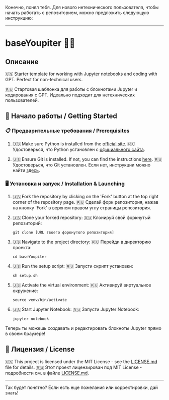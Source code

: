 Конечно, понял тебя. Для нового нетехнического пользователя, чтобы начать работать с репозиторием, можно предложить следующую инструкцию:

---

# baseYoupiter 📘🚀

## Описание

🇺🇸 Starter template for working with Jupyter notebooks and coding with GPT. Perfect for non-technical users.

🇷🇺 Стартовая шаблонка для работы с блокнотами Jupyter и кодирования с GPT. Идеально подходит для нетехнических пользователей.

## 🚀 Начало работы / Getting Started

### 📋 Предварительные требования / Prerequisites

1. 🇺🇸 Make sure Python is installed from the [official site](https://www.python.org/downloads/).
   🇷🇺 Удостоверься, что Python установлен с [официального сайта](https://www.python.org/downloads/).

2. 🇺🇸 Ensure Git is installed. If not, you can find the instructions [here](https://git-scm.com/book/en/v2/Getting-Started-Installing-Git).
   🇷🇺 Удостоверься, что Git установлен. Если нет, инструкции можно найти [здесь](https://git-scm.com/book/en/v2/Getting-Started-Installing-Git).

### 🖥️ Установка и запуск / Installation & Launching

1. 🇺🇸 Fork the repository by clicking on the 'Fork' button at the top right corner of the repository page.
   🇷🇺 Сделай форк репозитория, нажав на кнопку 'Fork' в верхнем правом углу страницы репозитория.

2. 🇺🇸 Clone your forked repository:
   🇷🇺 Клонируй свой форкнутый репозиторий:
   ```
   git clone [URL твоего форкнутого репозитория]
   ```

3. 🇺🇸 Navigate to the project directory:
   🇷🇺 Перейди в директорию проекта:
   ```
   cd baseYoupiter
   ```

4. 🇺🇸 Run the setup script:
   🇷🇺 Запусти скрипт установки:
   ```
   sh setup.sh
   ```

5. 🇺🇸 Activate the virtual environment:
   🇷🇺 Активируй виртуальное окружение:
   ```
   source venv/bin/activate
   ```

6. 🇺🇸 Start Jupyter Notebook:
   🇷🇺 Запусти Jupyter Notebook:
   ```
   jupyter notebook
   ```

Теперь ты можешь создавать и редактировать блокноты Jupyter прямо в своем браузере!

## 📜 Лицензия / License

🇺🇸 This project is licensed under the MIT License - see the [LICENSE.md](LICENSE.md) file for details.
🇷🇺 Этот проект лицензирован под MIT License - подробности см. в файле [LICENSE.md](LICENSE.md).

---

Так будет понятно? Если есть еще пожелания или корректировки, дай знать!
